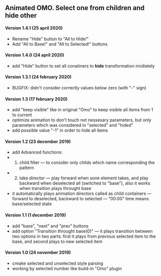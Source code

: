 ## Animated OMO. Select one from children and hide other

#### Version 1.4.1 (25 april 2020)
* Rename "Hide" button to "All to Hide!"
* Add "All to Base!" and "All to Selected!" buttons

#### Version 1.4.0 (24 april 2020)
* add "Hide" button to set all conatiners to __hide__ transformation imidiately

#### Version 1.3.1 (24 february 2020)
* BUGFIX: didn't consider correctly values below zero (with "-" sign)

#### Version 1.3 (17 february 2020)
* add "keep visible" like in original "Omo" to keep visible all items from 1 to current
* optimize animation to don't touch not nessesary parameters, but only parameters which was considered in "selected" and "hided"
* add possible value "-1" in order to hide all items

#### Version 1.2 (23 december 2019)
* add Advanced functions: 
* 1) child filter — to consider only childs which name corresponding the pattern
* 2) take director — play forward when sone element takes, and play backward when deselected all (switched to "base"), also it works when transition plays throught base
* it automatically plays animation directors called as child containers — forward to deselected, backward to selected — "00:00" time means base/selected state

#### Version 1.1 (1 december 2019)
* add "base", "next" and "prev" buttons
* add option "Transition throught base(0)" — it plays transition between two options in two parts: first it plays from previous selected item to the base, and second plays to new selected item

#### Version 1.0 (24 november 2019)
* creake selected and unselected style parsing
* working by selected number like build-in "Omo" plugin
